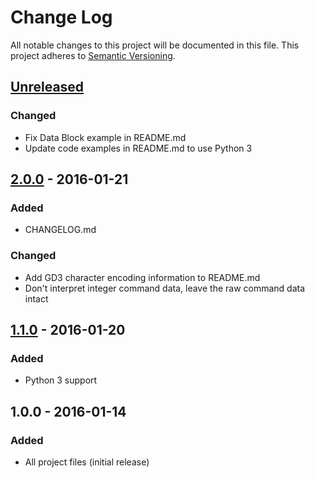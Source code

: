 # Change Log
All notable changes to this project will be documented in this file. This
project adheres to [Semantic Versioning](http://semver.org/).

## [Unreleased]
### Changed
- Fix Data Block example in README.md
- Update code examples in README.md to use Python 3

## [2.0.0] - 2016-01-21
### Added
- CHANGELOG.md

### Changed
- Add GD3 character encoding information to README.md
- Don't interpret integer command data, leave the raw command data intact

## [1.1.0] - 2016-01-20
### Added
- Python 3 support

## 1.0.0 - 2016-01-14
### Added
- All project files (initial release)

[Unreleased]: https://github.com/cdodd/vgmparse/compare/2.0.0...HEAD
[2.0.0]: https://github.com/cdodd/vgmparse/compare/1.1.0...2.0.0
[1.1.0]: https://github.com/cdodd/vgmparse/compare/1.0.0...1.1.0
